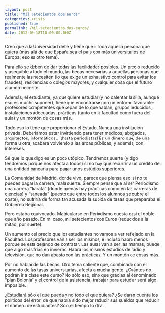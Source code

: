 ```yaml
---
layout: post
title: "Mil setecientos dos euros"
categories: crisis
published: true
permalink: /mil-setecientos-dos-euros/
date: 2012-09-18T10:00:00.000Z
---
```

Creo que a la Universidad debe y tiene que ir toda aquella persona que quiera (más allá de que España sea el país con más universitarios de Europa; eso es otro tema).
  
Para ello se deben de dar todas las facilidades posibles. Un precio reducido y asequible a todo el mundo, las becas necesarias a aquellas personas que realmente las necesiten (lo que exige un exhaustivo control para evitar los fraudes), residencias o colegios mayores, y cualquier cosa que el futuro alumno necesite.
  
Además, el estudiante, ya que quiere estudiar (y no calentar la silla, aunque eso es mucho suponer), tiene que encontrarse con un entorno favorable: profesores competentes que sepan de lo que hablan, grupos reducidos, instalaciones adecuadas, prácticas (tanto en la facultad como fuera del aula) y un montón de cosas más.
  
Todo eso lo tiene que proporcionar el Estado. Nunca una institución privada. Deberíamos estar invirtiendo para tener médicos, abogados, arquitectos, informáticos… ¡hasta periodistas! Es un dinero que, de una forma u otra, acabará volviendo a las arcas públicas, y además, con intereses.
  
Sé que lo que digo es un poco utópico. Tendremos suerte (y digo tendremos porque nos afecta a todos) si no hay que recurrir a un crédito de una entidad bancaria para pagar unos estudios superiores.
  
La Comunidad de Madrid, donde vivo, parece que piensa eso: si no te puedes pagar la carrera, mala suerte. Siempre pensé que al ser Periodismo una carrera “barata” (donde apenas hay prácticas como en las carreras de ciencias) y “saneada” (puesto que entre todos los alumnos se cubre el coste), no sufriría de forma tan acusada la subida de tasas que preparaba el Gobierno Regional. 
  
Pero estaba equivocado. Matricularse en Periodismo cuesta casi el doble que año pasado. En mi caso, mil setecientos dos Euros (reducidos a la mitad, por suerte).
  
Un aumento del precio que los estudiantes no vamos a ver reflejado en la Facultad. Los profesores van a ser los mismos, e incluso habrá menos porque se está dejando de contratar. Las aulas van a ser las mismas, puede que algo más frías en invierno. Habrá los mismos estudios de radio y televisión, que no dan abasto con las prácticas. Y un montón de cosas más.
  
Por no hablar de las becas. Otro tema caliente que, combinado con el aumento de las tasas universitarias, afecta a mucha gente. ¿Cuántos no podrán ir a clase este curso? No sólo eso, sino que gracias al denominado “plan Bolonia” y el control de la asistencia, trabajar para estudiar será algo imposible.
  
¿Estudiará sólo el que pueda y no todo el que quiera? ¿Se darán cuenta los políticos del error, de que habría sido mejor reducir sus sueldos que reducir el número de estudiantes? Sólo el tiempo lo dirá.
